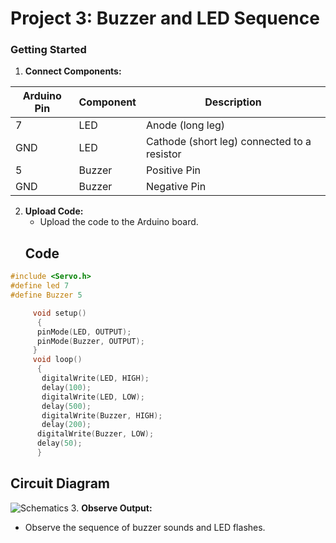 # Project 3: Buzzer and LED Sequence



### Getting Started

1. **Connect Components:**
   
    
       
| Arduino Pin | Component          | Description                                |
|-------------|--------------------|--------------------------------------------|
| 7           | LED                 | Anode (long leg)                          |
| GND         | LED                 | Cathode (short leg) connected to a resistor|
| 5           | Buzzer              | Positive Pin                              |
| GND         | Buzzer              | Negative Pin                              |
2. **Upload Code:**
   - Upload the code to the Arduino board.
   ## Code

```cpp
#include <Servo.h>   
#define led 7
#define Buzzer 5

     void setup()
      {
      pinMode(LED, OUTPUT);
      pinMode(Buzzer, OUTPUT);
     }
     void loop()
      {
       digitalWrite(LED, HIGH);
       delay(100);
       digitalWrite(LED, LOW);
       delay(500);
       digitalWrite(Buzzer, HIGH);
       delay(200);
      digitalWrite(Buzzer, LOW);
      delay(50);
      }
```

## Circuit Diagram

![Schematics](https://github.com/swalehmwadime/IOT-Robotics-projects/blob/main/Projects/Buzzer_LED/LED-Buzzer.png)
3. **Observe Output:**
   - Observe the sequence of buzzer sounds and LED flashes.


